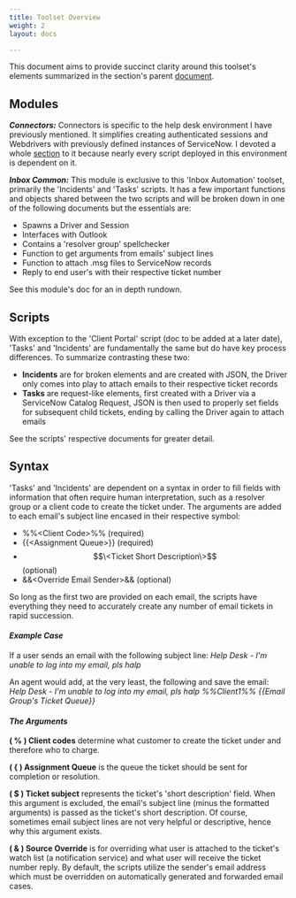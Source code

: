 ```yaml
---
title: Toolset Overview
weight: 2
layout: docs

---
```

This document aims to provide succinct clarity around this toolset's elements summarized in the section's parent [document](/docs/inbox-automation/).

## Modules

**_Connectors:_** Connectors is specific to the help desk environment I have previously mentioned. It simplifies creating authenticated sessions and Webdrivers with previously defined instances of ServiceNow. I devoted a whole [section](/docs/connectors/) to it because nearly every script deployed in this environment is dependent on it.

**_Inbox Common:_** This module is exclusive to this 'Inbox Automation' toolset, primarily the 'Incidents' and 'Tasks' scripts. It has a few important functions and objects shared between the two scripts and will be broken down in one of the following documents but the essentials are:

* Spawns a Driver and Session
* Interfaces with Outlook
* Contains a 'resolver group' spellchecker
* Function to get arguments from emails' subject lines
* Function to attach .msg files to ServiceNow records
* Reply to end user's with their respective ticket number

See this module's doc for an in depth rundown.

##  Scripts

With exception to the 'Client Portal' script (doc to be added at a later date), 'Tasks' and 'Incidents' are fundamentally the same but do have key process differences. To summarize contrasting these two:

* **Incidents** are for broken elements and are created with JSON, the Driver only comes into play to attach emails to their respective ticket records
* **Tasks** are request-like elements, first created with a Driver via a ServiceNow Catalog Request, JSON is then used to properly set fields for subsequent child tickets, ending by calling the Driver again to attach emails

See the scripts' respective documents for greater detail.

## Syntax

'Tasks' and 'Incidents' are dependent on a syntax in order to fill fields with information that often require human interpretation, such as a resolver group or a client code to create the ticket under. The arguments are added to each email's subject line encased in their respective symbol:

* %%\<Client Code\>%% (required)
* \{\{\<Assignment Queue\>\}\} (required)
* $$\<Ticket Short Description\>$$ (optional)
* &&\<Override Email Sender\>&& (optional)

So long as the first two are provided on each email, the scripts have everything they need to accurately create any number of email tickets in rapid succession.

#### **_Example Case_**

If a user sends an email with the following subject line:
_Help Desk - I'm unable to log into my email, pls halp_

An agent would add, at the very least, the following and save the email:
_Help Desk - I'm unable to log into my email, pls halp %%Client1%% \{\{Email Group's Ticket Queue\}\}_

#### **_The Arguments_**

**( % ) Client codes** determine what customer to create the ticket under and therefore who to charge. 

**( \{ ) Assignment Queue** is the queue the ticket should be sent for completion or resolution.

**( $ ) Ticket subject** represents the ticket's 'short description' field. When this argument is excluded, the email's subject line (minus the formatted arguments) is passed as the ticket's short description. Of course, sometimes email subject lines are not very helpful or descriptive, hence why this argument exists.

**( & ) Source Override** is for overriding what user is attached to the ticket's watch list (a notification service) and what user will receive the ticket number reply. By default, the scripts utilize the sender's email address which must be overridden on automatically generated and forwarded email cases.